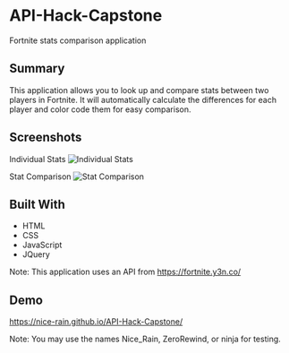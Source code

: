 # API-Hack-Capstone
Fortnite stats comparison application



## Summary
This application allows you to look up and compare stats between two players in Fortnite. It will automatically calculate the differences for each player and color code them for easy comparison.

## Screenshots

Individual Stats
![Individual Stats](https://NiceRa.in/l2ain/share/screenshots/chrome_2018-08-08_10-34-11.png)


Stat Comparison
![Stat Comparison](https://NiceRa.in/l2ain/share/screenshots/chrome_2018-08-08_10-34-59.png)

## Built With
* HTML
* CSS
* JavaScript
* JQuery

Note: This application uses an API from https://fortnite.y3n.co/

## Demo
https://nice-rain.github.io/API-Hack-Capstone/

Note: You may use the names Nice_Rain, ZeroRewind, or ninja for testing.
